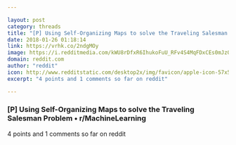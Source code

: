 ```yaml
---

layout: post
category: threads
title: "[P] Using Self-Organizing Maps to solve the Traveling Salesman Problem"
date: 2018-01-26 01:18:14
link: https://vrhk.co/2ndgMOy
image: https://i.redditmedia.com/kWU8rDfxR6IhukoFuU_RFv4S4MqFDxCEs0mJzOUoToo.jpg?w=320&s=e256fb0d3505fbfdd37e9e0cf12572a3
domain: reddit.com
author: "reddit"
icon: http://www.redditstatic.com/desktop2x/img/favicon/apple-icon-57x57.png
excerpt: "4 points and 1 comments so far on reddit"

---
```


### [P] Using Self-Organizing Maps to solve the Traveling Salesman Problem • r/MachineLearning

4 points and 1 comments so far on reddit